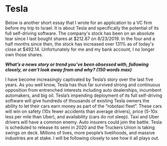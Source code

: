 # Tesla

Below is another short essay that I wrote for an application to a VC firm before my trip to Israel. It is about Tesla and specifically the potential of its full self-driving software. The company's stock has been on an absolute tear since I last bought shares at $212.87 on 8/23/2019. In the four and a half months since then, the stock has increased over 131% as of today's close at $492.14. Unfortunately for me and my bank account, I no longer own those shares.

_**What’s a news story or trend you’ve been obsessed with, following closely, or can’t look away from and why? (150 words max)**_

I have become increasingly captivated by Tesla’s story over the last five years. As you well know, Tesla has thus far survived strong and continuous opposition from entrenched interests including auto dealerships, incumbent automakers, and big oil. Tesla’s impending deployment of its full self-driving software will give hundreds of thousands of existing Tesla owners the ability to let their cars earn money as part of the “robotaxi fleet”. These cars will win on safety (10x fewer accidents than average drivers), price (5-10x less per mile than Uber), and availability (cars do not sleep). Taxi and Uber drivers will have a common enemy. Auto insurers could join the battle. Tesla is scheduled to release its semi in 2020 and the Truckers Union is taking swings on deck. Millions of lives, more people’s livelihoods, and massive industries are at stake. I will be following closely to see how it all plays out.

